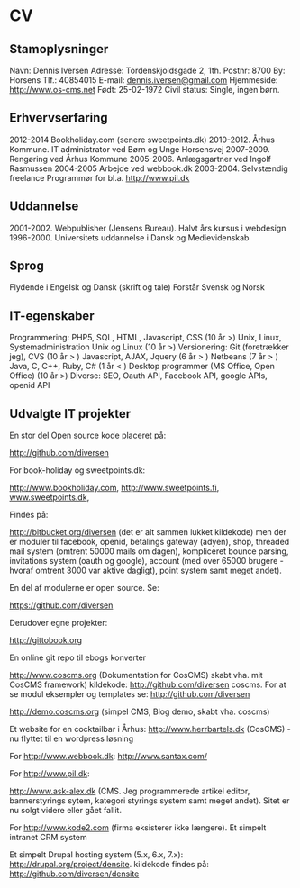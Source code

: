 # CV

## Stamoplysninger

Navn: Dennis Iversen
Adresse: Tordenskjoldsgade 2, 1th.
Postnr: 8700 
By: Horsens
Tlf.: 40854015
E-mail: dennis.iversen@gmail.com
Hjemmeside: http://www.os-cms.net
Født: 25-02-1972
Civil status: Single, ingen børn.

## Erhvervserfaring

2012-2014  Bookholiday.com (senere sweetpoints.dk)
2010-2012. Århus Kommune. IT administrator ved Børn og Unge
Horsensvej
2007-2009. Rengøring ved Århus Kommune
2005-2006. Anlægsgartner ved Ingolf Rasmussen
2004-2005  Arbejde ved webbook.dk
2003-2004. Selvstændig freelance Programmør for bl.a.
http://www.pil.dk

## Uddannelse

2001-2002. Webpublisher (Jensens Bureau). Halvt års kursus i webdesign
1996-2000. Universitets uddannelse i Dansk og Medievidenskab

## Sprog

Flydende i Engelsk og Dansk (skrift og tale)
Forstår Svensk og Norsk

## IT-egenskaber

Programmering: PHP5, SQL, HTML, Javascript, CSS (10 år >)
Unix, Linux, Systemadministration Unix og Linux (10 år >)
Versionering: Git (foretrækker jeg), CVS  (10 år > )
Javascript, AJAX, Jquery (6 år > )
Netbeans (7 år > )
Java, C, C++, Ruby, C# (1 år < )
Desktop programmer (MS Office, Open Office) (10 år >)
Diverse: SEO, Oauth API, Facebook API, google APIs, openid API

## Udvalgte IT projekter

En stor del Open source kode placeret på:

http://github.com/diversen

For book-holiday og sweetpoints.dk: 

http://www.bookholiday.com, http://www.sweetpoints.fi, www.sweetpoints.dk, 

Findes på:

http://bitbucket.org/diversen (det er alt sammen lukket kildekode) men  der er moduler til facebook, openid, betalings gateway (adyen), shop, threaded mail system (omtrent 50000 mails om dagen), kompliceret bounce parsing, invitations system (oauth og google), account (med over 65000 brugere - hvoraf omtrent 3000 var aktive dagligt), point system samt meget andet).

En del af modulerne er open source. Se:

https://github.com/diversen

Derudover egne projekter:

http://gittobook.org

En online git repo til ebogs konverter 

http://www.coscms.org (Dokumentation for CosCMS) skabt vha. mit CosCMS framework) kildekode: http://github.com/diversen coscms. For at se modul eksempler og templates se: http://github.com/diversen

http://demo.coscms.org (simpel CMS, Blog demo, skabt vha. coscms)

Et website for en cocktailbar i Århus:
http://www.herrbartels.dk (CosCMS) - nu flyttet til en wordpress løsning

For http://www.webbook.dk:
http://www.santax.com/

For http://www.pil.dk:

http://www.ask-alex.dk (CMS. Jeg programmerede artikel editor,
bannerstyrings sytem, kategori styrings system samt meget andet). 
Sitet er nu solgt videre eller gået fallit. 

For http://www.kode2.com (firma eksisterer ikke længere). 
Et simpelt intranet CRM system

Et simpelt Drupal hosting system (5.x,
6.x, 7.x): http://drupal.org/project/densite. kildekode findes på:
http://github.com/diversen/densite

